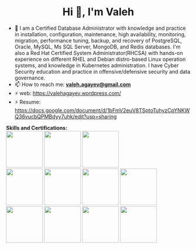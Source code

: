  



<h1 align="center">Hi 👋, I'm Valeh</h1>
<!--<p align="center">
  <img src="https://github-readme-quotes.herokuapp.com/quote?theme=dark&animation=grow_out_in" alt="my-personal-project"/>
</p>-->

- 🔭 I am a Certified Database Administrator with knowledge and practice in installation, configuration, maintenance, high availability, monitoring, migration, performance tuning, backup, and recovery of PostgreSQL, Oracle, MySQL, Ms SQL Server, MongoDB, and Redis databases. I'm also a Red Hat Certified System Administrator(RHCSA) with hands-on experience on different RHEL and Debian distro-based Linux operation systems, and knowledge in Kubernetes administration. I have Cyber Security education and practice in offensive/defensive security and data governance. 
- 📫 How to reach me: **valeh.agayev@gmail.com**
- ⚡  web: https://valehagayev.wordpress.com/
- ⚡  Resume: https://docs.google.com/document/d/1bFmV2euV8TSptoTuhyzCpYNKWQ36vucbQPMBdyy7uhk/edit?usp=sharing

**Skills and Certifications:**  
<img height="100" src="https://wiki.postgresql.org/images/3/30/PostgreSQL_logo.3colors.120x120.png">
<img height="100" src="https://webimages.mongodb.com/_com_assets/cms/kuyj3d95v5vbmm2f4-horizontal_white.svg">
<img height="100" src="https://png2.cleanpng.com/sh/15745c4ae47c2715e61611cb44d16de2/L0KzQYm4UMI1N5RuiZH0aYP2gLBuTfxwb5Cyi9NybD31cbTwjvcud6Nme95uLYTodX7ukvV6Naduh95udD3lgrL1hL1nd595RdZqdHHlccTsTgBib5YyS594Zj24PbLDjBZ1NWZnfKJvMXW6RIboWMAxNmM8SqY6MUS8QYa7UMQzOGE8SaQDNUOxgLBu/kisspng-logo-sail-racing-oracle-tee-grey-violet-brand-font-database-page-3-of-5-azoft-5bd0f1e745a800.2724114915404200712853.png">
</br>
<img height="100" src="https://valehagayev.files.wordpress.com/2019/07/screenshot-from-2019-07-11-12-10-39.png">
<img height="100" src="https://valehagayev.files.wordpress.com/2018/01/oce_odb11gperftun_clr.png?w=180">
<img height="100" src="https://valehagayev.files.wordpress.com/2016/12/orealappclu11ggridinfadmin_clr.png?w=180">
<img height="100" src="https://valehagayev.files.wordpress.com/2016/08/o_database12c_admin_professional_clr.jpg?w=180">
<img height="100" src="https://valehagayev.files.wordpress.com/2015/04/ocp20152.jpg?w=180">
<img height="100" src="https://valehagayev.files.wordpress.com/2013/08/oce_odbsql_clr.jpg?w=180">
<img height="100" src="https://valehagayev.files.wordpress.com/2016/06/o_certified-specialist_clr.jpg?w=180">
<img height="100" src="https://valehagayev.files.wordpress.com/2014/03/oca_odb11gadmin_clr.png?w=180">


